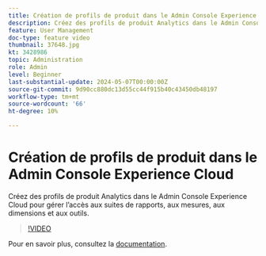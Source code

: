 ```yaml
---
title: Création de profils de produit dans le Admin Console Experience Cloud
description: Créez des profils de produit Analytics dans le Admin Console Experience Cloud pour gérer l’accès aux suites de rapports, aux mesures, aux dimensions et aux outils.
feature: User Management
doc-type: feature video
thumbnail: 37648.jpg
kt: 3428986
topic: Administration
role: Admin
level: Beginner
last-substantial-update: 2024-05-07T00:00:00Z
source-git-commit: 9d90cc880dc13d55cc44f915b40c43450db48197
workflow-type: tm+mt
source-wordcount: '66'
ht-degree: 10%

---
```


# Création de profils de produit dans le Admin Console Experience Cloud

Créez des profils de produit Analytics dans le Admin Console Experience Cloud pour gérer l’accès aux suites de rapports, aux mesures, aux dimensions et aux outils.

>[!VIDEO](https://video.tv.adobe.com/v/3428986/?learn=on)

Pour en savoir plus, consultez la [documentation](https://experienceleague.adobe.com/en/docs/analytics/admin/admin-console/permissions/product-profile).
